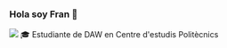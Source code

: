 ### Hola soy Fran 👋
![](http://davidmmasters.com/wp-content/uploads/2018/04/trauma-inspired-programming.gif)
:mortar_board: Estudiante de DAW en Centre d'estudis Politècnics 



<!--
**MrFron/MrFron** is a ✨ _special_ ✨ repository because its `README.md` (this file) appears on your GitHub profile.

Here are some ideas to get you started:

- 🔭 I’m currently working on ...
- 🌱 I’m currently learning ...
- 👯 I’m looking to collaborate on ...
- 🤔 I’m looking for help with ...
- 💬 Ask me about ...
- 📫 How to reach me: ...
- 😄 Pronouns: ...
- ⚡ Fun fact: ...
-->
